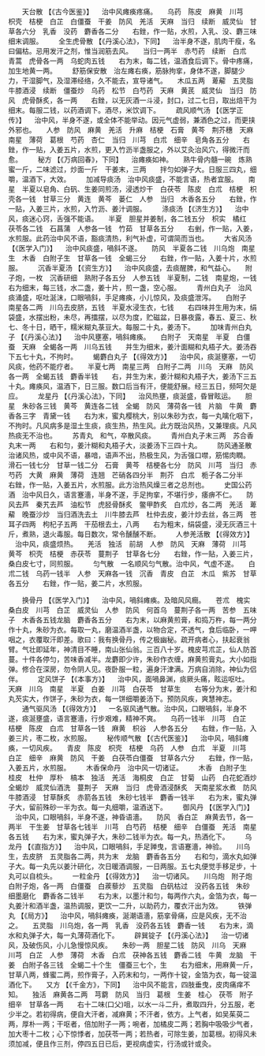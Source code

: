<!-- { "loadSidebar": true } -->
　　天台散 【《古今医鉴》】 　治中风瘫痪疼痛。　　乌药　陈皮　麻黄　川芎　枳壳　桔梗　白芷　白僵蚕　干姜　防风　羌活　天麻　当归　续断　威灵仙　甘草各六分　乳香　没药　麝香各二分　　右銼，作一贴，水煎，入乳、没、麝三味细末调服。
　　全生虎骨散 【《丹溪心法》，下同】 　治半身不遂，肌肉干瘦，名曰偏枯。忌用发汗之剂，惟当润筋去风。　　当归一两半　赤芍药　续断　白朮　青蒿　虎骨各一两　乌蛇肉五钱　　右为末，每二钱，温酒食后调下。骨中疼痛，加生地黄一两。
　　舒筋保安散　治左瘫右痪，筋脉拘挛，身体不遂，脚腿少力，干湿脚气，及湿滞经络，久不能去，宣导诸气。　　木瓜五两　萆薢　五灵脂　牛膝酒浸　续断　僵蚕炒　乌药　松节　白芍药　天麻　黄芪　威灵仙　当归　防风　虎骨酥炙，各一两　　右銼，以无灰酒一斗浸，封口，过二七日，取出焙干为细末。每服二钱，以药酒调下。酒尽，米饮调下。
　　疏风顺气汤 【《医学正传》】 　治中风，半身不遂，或全体不能举动。因元气虚弱，兼酒色之过，而更挟外邪也。　　人参　防风　麻黄　羌活　升麻　桔梗　石膏　黄芩　荆芥穗　天麻　南星　薄荷　葛根　芍药　杏仁　当归　川芎　白朮　细辛　皂角各五分　　右銼，作一贴，入姜五片，水煎，更入竹沥半盏服之，外以艾灸治风穴，得微汗而愈。
　　秘方 【《万病回春》，下同】 　治瘫痪如神。　　熟牛骨内髓一碗　炼熟蜜一斤，二味滤过，炒面一斤　干姜末，三两　　拌匀如弹子大。日服三四丸，细嚼，温酒下，大效。
　　加减导痰汤　治中风痰盛，不能言语，热者宜服。　　南星　半夏以皂角、白矾、生姜同煎汤，浸透炒干　白茯苓　陈皮　白朮　桔梗　枳壳各一钱　甘草三分　黄连　黄芩　蒌仁　人参　当归　木香各五分　　右銼，作一贴，入姜三片，水煎，入竹沥、姜汁调服。
　　涤痰汤 【《济生方》】 　治中风，痰迷心窍，舌强不能语。　　半夏　胆星并姜制，各二钱五分　枳实　橘红　茯苓各二钱　石菖蒲　人参各一钱　竹茹　甘草各五分　　右剉，作一贴，入姜，水煎服。此药治中风不语，豁痰清热，利气补虚，可谓简而当也。
　　大省风汤 【《医学入门》】 　治中风痰盛，喎斜不遂。　　防风　半夏各二钱　川乌炮　南星生　木香　白附子生　甘草各一钱　全蝎三分　　右銼，作一贴，入姜十片，水煎服。
　　沉香半夏汤 【《资生方》】 　治中风痰盛，去痰醒脾，和气益心。　　附子炮，一枚　沉香研细　熟附子各五分　人参五钱　半夏制，二钱　南星炮，一钱　　右为细末，每三钱，水二盏，姜十片，煎一盏，空心服。
　　青州白丸子　治风痰涌盛，呕吐涎沫，口眼喎斜，手足瘫痪，小儿惊风，及痰盛泄泻。　　白附子　南星各二两　川乌去皮脐，五钱　半夏水浸生衣，七钱　　右四味并生用为末，绢袋盛，水摆出粉，未尽，再擂摆，以尽为度，贮磁盆，日暴夜露，春五、夏三、秋七、冬十日，晒干，糯米糊丸菉豆大。每服二十丸，姜汤下。
　　加味青州白丸子 【《丹溪心法》】 　治中风壅塞，喎斜瘫痪。　　白附子　天南星　半夏　白僵蚕　天麻　全蝎各一两　川乌五钱　　并生为细末，姜汁面糊和丸梧子大。姜汤吞下五七十丸，不拘时。
　　蝎麝白丸子 【《得效方》】 　治中风，痰涎壅塞，一切风痰，他药不能疗者。　　半夏七两　南星三两　白附子二两　川乌　天麻　防风各一两　全蝎五钱　麝香半钱　　右，并生为末，姜汁糊和丸梧子大，姜汤下三五十丸。瘫痪风，温酒下，日三服。数口后当有汗，便能舒展。经三五日，频呵欠是应。
　　龙星丹 【《丹溪心法》，下同】 　治风热壅，痰涎盛，昏冒眩运。　　胆星　朱砂各三钱　黄芩　黄连各二钱　全蝎　防风　薄荷各一钱　片脑　牛黄　麝香各三字　青黛一钱　　右为末，蜜丸樱桃大，别以朱砂为衣，每一丸噙化咽下，不拘时。凡风病多是湿土生痰，痰生热，热生风。此方既治风热，又兼理痰。凡风热痰无不治也。
　　苏青丸　和气，卒散风痰。
　　青州白丸子末三两　苏合香丸末一两　　右和匀，姜汁糊和丸梧子大，淡姜汤下三四十丸。
　　防风通圣散　治诸风热，或中风不语，暴喑，语声不出，热极生风，为舌强口噤，筋惕肉瞤。　　滑石一钱七分　甘草一钱二分　石膏　黄芩　桔梗各七分　防风　川芎　当归　赤芍药　大黄　麻黄　薄荷　连翘　芒硝各四分半　荆芥　白朮　栀子各二分半　　右銼，作一贴，入姜五片，水煎服。此方治热风燥三者之总剂也。
　　史国公药酒　治中风日久，语言蹇濇，半身不遂，手足拘挛，不堪行步，痿痹不仁。　　防风去芦　秦艽去芦　油松节　虎胫骨酥炙　鳖甲酢炙　白朮炒，各二两　羌活　萆薢　晚蚕沙炒　当归酒洗去土　川牛膝去芦　杜仲去皮，姜汁炒去丝，各三两　苍耳子四两　枸杞子五两　干茄根去土，八两　　右为粗末，绢袋盛，浸无灰酒三十斤，煮熟，退火毒服。每日数次，常令醺醺不断。
　　人参羌活散 【《得效方》】 　治中风，痰盛烦热。　　羌活　独活　前胡　人参　防风　天麻　薄荷　川芎　黄芩　枳壳　桔梗　赤茯苓　蔓荆子　甘草各七分　　右銼，作一贴，入姜三片，桑白皮七寸，同煎服。
　　匀气散　一名顺风匀气散。治中风，气虚不遂。　　白朮二钱　乌药一钱半　人参　天麻各一钱　沉香　青皮　白芷　木瓜　紫苏　甘草各五分　　右銼，作一贴，姜二片，水煎服。

　　换骨丹 【《医学入门》】 　治中风，喎斜瘫痪。及暗风风癎。　　苍朮　槐实　桑白皮　川芎　白芷　威灵仙　人参　防风　何首乌　蔓荆子各一两　苦参　五味子　木香各五钱龙脑　麝香各五分　　右为末，以麻黄煎膏，和捣万杵，每一两分作十丸，朱砂为衣。每取一丸，磨温酒半盏，以物合定，不透气，食后临卧，一呷咽之，衣覆取汗即差。歌曰：我有换骨丹，传之极幽秘。疏开病者心，扶起衰翁臂。气壮即延年，神清目不睡，南山张仙翁。三百八十岁。槐皮芎朮芷，仙人防首蔓。十件各停匀，苦味香减半。龙麝即少许，朱砂作衣缠，麻黄煎膏丸。大小如指弹。修合在深房，勿令阴人见。夜卧服一粒，遍身汗津满。万病自消除，神仙为侣伴。
　　定风饼子 【《本事方》】 　治中风，面喎鼻渊，痰厥头痛，眩运呕吐。　　天麻　川乌　南星　半夏　白姜　川芎　白茯苓　甘草生　　右等分为末，姜汁和丸芡实大，作饼子，朱砂为衣，每一饼细嚼姜汤下。预防风疾，爽慧神志。
　　通气驱风汤 【《得效方》】 　一名驱风通气散。治中风，口眼喎斜，半身不遂，痰涎壅盛，语言蹇濇，行步艰难，精神不爽。　　乌药一钱半　川芎　白芷　桔梗　陈皮　白朮　甘草各一钱　麻黄　枳谷　人参各五分　　右銼，作一贴，入姜三片，枣二枚，水煎服。
　　秘传顺气散 【《古代医鉴》】 　治中风，喎斜瘫痪，一切风疾。　　青皮　陈皮　枳壳　桔梗　乌药　人参　白朮　半夏　川芎　白芷　细辛　麻黄　防风　干姜　白茯苓白僵蚕　甘草各六分　　右銼，作一贴，入姜五片，水煎服。
　　木香保命丹　治中风一切诸证。
　　木香　白附子生　桂皮　杜仲　厚朴　槁本　独活　羌活　海桐皮　白芷　甘菊　山药　白花蛇酒炒　全蝎炒　威灵仙酒洗　蔓荆子　天麻　当归　虎骨酒浸酥炙　天南星浆水煮　防风　牛膝酒浸　甘草酥炙　赤箭各五钱　朱砂七钱半　麝香一钱半　　右为末，蜜丸弹子大，留前殊砂一半为衣。每一丸细嚼，温酒送下。
　　御风丹 【《医学入门》】 　治中风，口眼喎斜，半身不遂，神昏语濇。　　防风　香白芷　麻黄去节，各一两半　干生姜　甘草各七钱半　川芎　白芍药　桔梗　细辛　白僵蚕　羌活　南星各五钱　　右为末，蜜丸弹子大，朱砂二钱半为衣。每一丸，热酒化下。
　　乌龙丹 【《直指方》】 　治中风，口眼喎斜，手足亸曳，言语蹇濇，神验。　　川乌生，去皮脐　五灵脂各二两，共为末　龙脑　麝香各五分　　右和匀，滴水丸如弹子大。每一丸先以姜汁研化，次日暖酒调服，一日两服。五七丸便觉手移足步，十丸可以自梳头。
　　一粒金丹 【《得效方》】 　治一切诸风。　　川乌炮　附子炮　白附子炮，各一两　白僵蚕　白蒺藜炒　五灵脂　白矾枯过　没药各五钱　朱砂　细墨磨化　麝香各二钱半　　右为末，以墨汁和匀，每两作六丸，金箔为衣，每一丸姜汁和酒半盏，温热调服，更饮一二升，以助药力，覆衣汗出为效。
　　铁弹丸 【《局方》】 　治中风，喎斜瘫痪，涎潮语濇，筋挛骨痛，应是风疾，无不治之。　　五灵脂　川乌炮，各一两　乳香　没药各五钱　麝香一钱　　右为末，滴水和丸弹子大，每一丸薄荷酒化下。
　　辟巽锭子 【《丹溪心法》】 　治一切诸风，及破伤风，小儿急慢惊风疾。　　朱砂一两　胆星二钱　防风　川乌　天麻　川芎　白芷　人参　薄荷　木香　白朮　茯神各五钱　麝香二钱　牛黄　龙脑　干姜　白附子各三钱　全蝎二十个生　僵蚕三七个，生　　右为细末，用麻黄一斤，甘草八两，蜂蜜二两，煎作膏子，入药末和匀，一两作十锭，金箔为衣，每一锭温酒化下。　　又方 【《千金方》，下同】 　治中风不能言，四肢垂曳，皮肉痛痒不知。　　独活　麻黄各二两　芎藭　防风　当归　葛根　生姜　桂心　茯苓　附子　细辛　甘草各一两　　右十二味(口父)咀，以水一斗二升，煮取四升，分五服，老少半之。若初得病，便自大汗者，减麻黄；不汗者，依方。上气者，如吴茱萸二两，厚朴一两；干呕者，倍加附子一两；啘者，加橘皮二两；若胸中吸吸少气者，加大枣十二枚；心下惊悸者，加茯苓一两；若热者，可除生姜，加葛根。初得风未须加减，便且作三剂，停四五日已后，更视病虚实，行汤或针或灸。
